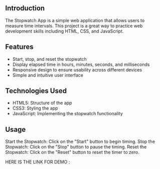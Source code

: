 ## Introduction
The Stopwatch App is a simple web application that allows users to measure time intervals. This project is a great way to practice web development skills including HTML, CSS, and JavaScript.

## Features
- Start, stop, and reset the stopwatch
- Display elapsed time in hours, minutes, seconds, and milliseconds
- Responsive design to ensure usability across different devices
- Simple and intuitive user interface

## Technologies Used
- HTML5: Structure of the app
- CSS3: Styling the app
- JavaScript: Implementing the stopwatch functionality

## Usage
Start the Stopwatch: Click on the "Start" button to begin timing.
Stop the Stopwatch: Click on the "Stop" button to pause the timing.
Reset the Stopwatch: Click on the "Reset" button to reset the timer to zero.

HERE IS THE LINK FOR DEMO :

